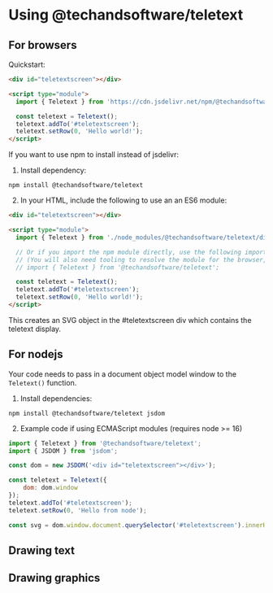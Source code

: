 # Using @techandsoftware/teletext

## For browsers

Quickstart:

```html
<div id="teletextscreen"></div>

<script type="module">
  import { Teletext } from 'https://cdn.jsdelivr.net/npm/@techandsoftware/teletext@latest/dist/teletext.min.js';

  const teletext = Teletext();
  teletext.addTo('#teletextscreen');
  teletext.setRow(0, 'Hello world!');
</script>
```

If you want to use npm to install instead of jsdelivr:

1. Install dependency:

`npm install @techandsoftware/teletext`

2. In your HTML, include the following to use an an ES6 module:

```html
<div id="teletextscreen"></div>

<script type="module">
  import { Teletext } from './node_modules/@techandsoftware/teletext/dist/teletext.min.js';

  // Or if you import the npm module directly, use the following import instead of the one above.
  // (You will also need tooling to resolve the module for the browser, like vite.)
  // import { Teletext } from '@techandsoftware/teletext';

  const teletext = Teletext();
  teletext.addTo('#teletextscreen');
  teletext.setRow(0, 'Hello world!');
</script>
```

This creates an SVG object in the #teletextscreen div which contains the teletext display.

## For nodejs

Your code needs to pass in a document object model window to the `Teletext()` function.

1. Install dependencies:

`npm install @techandsoftware/teletext jsdom`

2. Example code if using ECMAScript modules (requires node >= 16)

```javascript
import { Teletext } from '@techandsoftware/teletext';
import { JSDOM } from 'jsdom';

const dom = new JSDOM('<div id="teletextscreen"></div>');

const teletext = Teletext({
    dom: dom.window
});
teletext.addTo('#teletextscreen');
teletext.setRow(0, 'Hello from node');

const svg = dom.window.document.querySelector('#teletextscreen').innerHTML;
```

## Drawing text

## Drawing graphics
